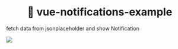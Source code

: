 <h1 align="center">
🔔 vue-notifications-example
</h1>

fetch data from jsonplaceholder and show Notification

![](https://user-images.githubusercontent.com/59418226/93679307-5003bb80-fae8-11ea-9d99-15066665e280.PNG)

